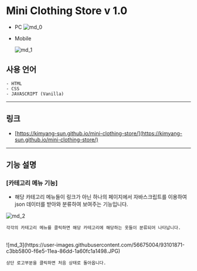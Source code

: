 # Mini Clothing Store v 1.0

- PC
  ![md_0](https://user-images.githubusercontent.com/56675004/93101753-a2f30280-f6e5-11ea-9cae-d1fdca63d18c.JPG)
  
- Mobile

  ![md_1](https://user-images.githubusercontent.com/56675004/93101805-b0a88800-f6e5-11ea-8923-4e636cf62eed.JPG)

## 사용 언어

```
- HTML
- CSS
- JAVASCRIPT (Vanilla)
```

---

## 링크

- [https://kimyang-sun.github.io/mini-clothing-store/](https://kimyang-sun.github.io/mini-clothing-store/)

---

## 기능 설명

### [카테고리 메뉴 기능]

- 해당 카테고리 메뉴들이 링크가 아닌 하나의 페이지에서 자바스크립트를 이용하여 json 데이터를 받아와 분류하여 보여주는 기능입니다.

![md_2](https://user-images.githubusercontent.com/56675004/93101834-b9995980-f6e5-11ea-922f-2f418ef13f3d.JPG)

```
각각의 카테고리 메뉴를 클릭하면 해당 카테고리에 해당하는 옷들이 분류되어 나타납니다.
```

<br>
![md_3](https://user-images.githubusercontent.com/56675004/93101871-c3bb5800-f6e5-11ea-86dd-1a60fc1a1498.JPG)

```
상단 로고부분을 클릭하면 처음 상태로 돌아옵니다.
```
